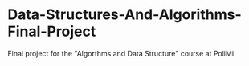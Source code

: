 # Data-Structures-And-Algorithms-Final-Project
Final project for the "Algorthms and Data Structure" course at PoliMi
